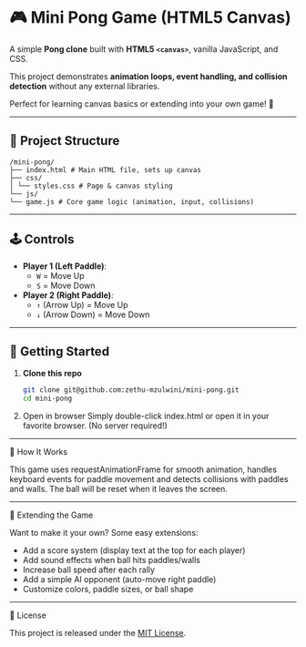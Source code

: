 # 🎮 Mini Pong Game (HTML5 Canvas)

A simple **Pong clone** built with **HTML5 `<canvas>`**, vanilla JavaScript, and CSS.  

This project demonstrates **animation loops, event handling, and collision detection** without any external libraries.  

Perfect for learning canvas basics or extending into your own game! 🚀

---

## 📂 Project Structure

```
/mini-pong/
├── index.html # Main HTML file, sets up canvas
├── css/
│ └── styles.css # Page & canvas styling
└── js/
└── game.js # Core game logic (animation, input, collisions)
```

---

## 🕹️ Controls
- **Player 1 (Left Paddle)**:  
  - `W` = Move Up  
  - `S` = Move Down  
- **Player 2 (Right Paddle)**:  
  - `↑` (Arrow Up) = Move Up  
  - `↓` (Arrow Down) = Move Down  

---

## 🚀 Getting Started

1. **Clone this repo**  
    ```bash
    git clone git@github.com:zethu-mzulwini/mini-pong.git
    cd mini-pong
    ```

2. Open in browser
Simply double-click index.html or open it in your favorite browser. (No server required!)

---

🧩 How It Works

This game uses requestAnimationFrame for smooth animation, handles keyboard events for paddle movement and detects collisions with paddles and walls.  The ball will be reset when it leaves the screen.

---

🔧 Extending the Game

Want to make it your own? Some easy extensions:

- Add a score system (display text at the top for each player)
- Add sound effects when ball hits paddles/walls
- Increase ball speed after each rally
- Add a simple AI opponent (auto-move right paddle)
- Customize colors, paddle sizes, or ball shape

---

📜 License

This project is released under the [MIT License](./LICENSE).